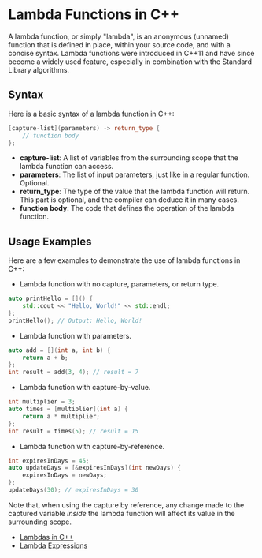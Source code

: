 # Lambda Functions in C++

A lambda function, or simply "lambda", is an anonymous (unnamed) function that is defined in place, within your source code, and with a concise syntax. Lambda functions were introduced in C++11 and have since become a widely used feature, especially in combination with the Standard Library algorithms.

## Syntax

Here is a basic syntax of a lambda function in C++:

```cpp
[capture-list](parameters) -> return_type {
    // function body
};
```

- **capture-list**: A list of variables from the surrounding scope that the lambda function can access.
- **parameters**: The list of input parameters, just like in a regular function. Optional.
- **return_type**: The type of the value that the lambda function will return. This part is optional, and the compiler can deduce it in many cases.
- **function body**: The code that defines the operation of the lambda function.

## Usage Examples

Here are a few examples to demonstrate the use of lambda functions in C++:

- Lambda function with no capture, parameters, or return type.

```cpp
auto printHello = []() {
    std::cout << "Hello, World!" << std::endl;
};
printHello(); // Output: Hello, World!
```

- Lambda function with parameters.

```cpp
auto add = [](int a, int b) {
    return a + b;
};
int result = add(3, 4); // result = 7
```

- Lambda function with capture-by-value.

```cpp
int multiplier = 3;
auto times = [multiplier](int a) {
    return a * multiplier;
};
int result = times(5); // result = 15
```

- Lambda function with capture-by-reference.

```cpp
int expiresInDays = 45;
auto updateDays = [&expiresInDays](int newDays) {
    expiresInDays = newDays;
};
updateDays(30); // expiresInDays = 30
```

Note that, when using the capture by reference, any change made to the captured variable _inside_ the lambda function will affect its value in the surrounding scope.

- [Lambdas in C++](https://youtu.be/MH8mLFqj-n8)
- [Lambda Expressions](https://en.cppreference.com/w/cpp/language/lambda)
